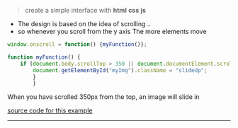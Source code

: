 > create a simple interface with **html** **css** **js**


- The design is based on the idea of scrolling ..
- so whenever you scroll from the y axis
The more elements move
```js
window.onscroll = function() {myFunction()};

function myFunction() {
    if (document.body.scrollTop > 350 || document.documentElement.scrollTop > 350) {
        document.getElementById("myImg").className = "slideUp";
        }
        }
```
When you have scrolled 350px from the top, an image will slide in

[source code for this example](http://www-db.deis.unibo.it/courses/TW/DOCS/w3schools/jsref/tryit.asp-filename=tryjsref_onscroll3.html)
___
